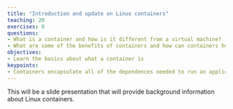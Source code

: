 ```yaml
---
title: "Introduction and update on Linux containers"
teaching: 20
exercises: 0
questions:
- What is a container and how is it different from a virtual machine?
- What are some of the benefits of containers and how can containers help me do my job better?
objectives:
- Learn the basics about what a container is
keypoints:
- Containers encapsulate all of the dependences needed to run an application
---
```


This will be a slide presentation that will provide background information about Linux containers.


